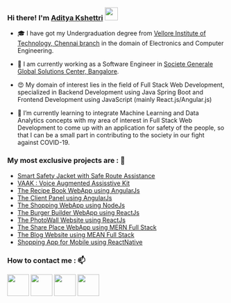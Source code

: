 <!--
**AdityaKshettri/adityakshettri** is a ✨ _special_ ✨ repository because its `README.md` (this file) appears on your GitHub profile.

Here are some ideas to get you started:

- 🔭 I’m currently working on ...
- 🌱 I’m currently learning ...
- 👯 I’m looking to collaborate on ...
- 🤔 I’m looking for help with ...
- 💬 Ask me about ...
- 📫 How to reach me: ...
- 😄 Pronouns: ...
- ⚡ Fun fact: ...
-->

### Hi there! I'm [Aditya Kshettri](https://adityakshettri.github.io/) <img src="https://media.giphy.com/media/hvRJCLFzcasrR4ia7z/giphy.gif" width="30px">


- 🎓 I have got my Undergraduation degree from [Vellore Institute of Technology, Chennai branch](https://chennai.vit.ac.in/) in the domain of Electronics and Computer Engineering.

- 🔭 I am currently working as a Software Engineer in [Societe Generale Global Solutions Center, Bangalore](https://www.societegenerale.asia/en/worldwide-details/office/bangalore-global-solution-centre-1/).

- 😍 My domain of interest lies in the field of Full Stack Web Development, specialized in Backend Development using Java Spring Boot and Frontend Development using JavaScript (mainly React.js/Angular.js)

- 🌱 I’m currently learning to integrate Machine Learning and Data Analytics concepts with my area of interest in Full Stack Web Development to come up with an application for safety of the people, so that I can be a small part in contributing to the society in our fight against COVID-19. 

### My most exclusive projects are : 🧾

- [Smart Safety Jacket with Safe Route Assistance](https://smartsafetyjacket.firebaseapp.com/)
- [VAAK : Voice Augmented Assisstive Kit](https://vaak-3ac84.firebaseapp.com/)
- [The Recipe Book WebApp using AngularJs](https://adityarecipebook.firebaseapp.com/recipes)
- [The Client Panel using AngularJs](https://clientpanelangularjs.web.app/)
- [The Shopping WebApp using NodeJs](https://shoping-app-nodejs.herokuapp.com/)
- [The Burger Builder WebApp using ReactJs](https://myreactburgerbuilderapp.web.app/)
- [The PhotoWall Website using ReactJs](https://photowall-reactjs-app.web.app/)
- [The Share Place WebApp using MERN Full Stack](https://the-share-place-app.web.app/)
- [The Blog Website using MEAN Full Stack](http://the-mean-angular-node-app.s3-website.ap-south-1.amazonaws.com/)
- [Shopping App for Mobile using ReactNative](https://expo.io/@adityakshettri/the-shopping-app)

### How to contact me : 📫

[<img src="https://encrypted-tbn0.gstatic.com/images?q=tbn:ANd9GcRb9sE_pO5TFEnpNip5F5OGl_K9VfDxn6jOOw&usqp=CAU" width="50px">](https://www.facebook.com/AdityaKshettri/)
[<img src="https://peopleplus.co.uk/wp-content/uploads/2020/03/linkedin-icon.png" width="50px">](https://www.linkedin.com/in/adityakshettri/)
[<img src="https://www.edigitalagency.com.au/wp-content/uploads/new-instagram-logo-png-transparent-light-e1607555930353.png" width="50px">](https://www.instagram.com/adityakshettri/)
[<img src="https://encrypted-tbn0.gstatic.com/images?q=tbn:ANd9GcSUuQuiw-SPkkSlqC-NTt9XdYopwXZ-08Nhgg&usqp=CAU" width="50px">](https://twitter.com/KshettriAditya)

